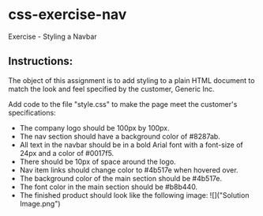 # css-exercise-nav
Exercise - Styling a Navbar

## Instructions:
The object of this assignment is to add styling to a plain HTML document to match the look and feel specified by the customer, Generic Inc.

Add code to the file "style.css" to make the page meet the customer's specifications:

- The company logo should be 100px by 100px.
- The nav section should have a background color of #8287ab.
- All text in the navbar should be in a bold Arial font with a font-size of 24px and a color of #0017f5.
- There should be 10px of space around the  logo.
- Nav item links should change color to #4b517e when hovered over.
- The background color of the main section should be #4b517e.
- The font color in the main section should be #b8b440.
- The finished product should look like the following image:
![]("Solution Image.png")
